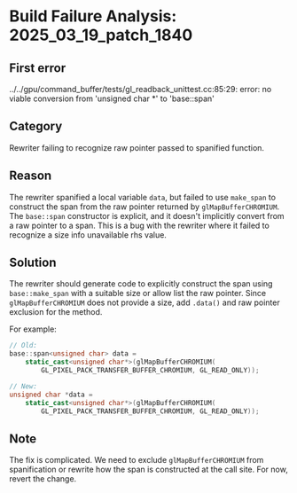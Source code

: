 # Build Failure Analysis: 2025_03_19_patch_1840

## First error

../../gpu/command_buffer/tests/gl_readback_unittest.cc:85:29: error: no viable conversion from 'unsigned char *' to 'base::span<unsigned char>'

## Category
Rewriter failing to recognize raw pointer passed to spanified function.

## Reason
The rewriter spanified a local variable `data`, but failed to use `make_span` to construct the span from the raw pointer returned by `glMapBufferCHROMIUM`. The `base::span` constructor is explicit, and it doesn't implicitly convert from a raw pointer to a span. This is a bug with the rewriter where it failed to recognize a size info unavailable rhs value.

## Solution
The rewriter should generate code to explicitly construct the span using `base::make_span` with a suitable size or allow list the raw pointer. Since `glMapBufferCHROMIUM` does not provide a size, add `.data()` and raw pointer exclusion for the method.

For example:

```c++
// Old:
base::span<unsigned char> data =
    static_cast<unsigned char*>(glMapBufferCHROMIUM(
        GL_PIXEL_PACK_TRANSFER_BUFFER_CHROMIUM, GL_READ_ONLY));

// New:
unsigned char *data =
    static_cast<unsigned char*>(glMapBufferCHROMIUM(
        GL_PIXEL_PACK_TRANSFER_BUFFER_CHROMIUM, GL_READ_ONLY));
```

## Note
The fix is complicated. We need to exclude `glMapBufferCHROMIUM` from spanification or rewrite how the span is constructed at the call site. For now, revert the change.